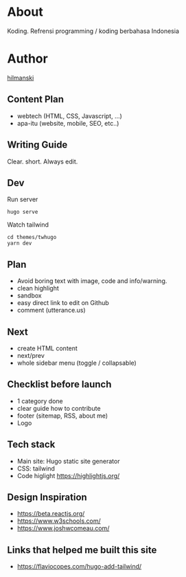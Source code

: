 # About

Koding. Refrensi programming / koding berbahasa Indonesia

# Author

[hilmanski](https://hilman.space)

## Content Plan

- webtech (HTML, CSS, Javascript, ...)
- apa-itu (website, mobile, SEO, etc..)

## Writing Guide

Clear. short. Always edit.

## Dev

Run server

```
hugo serve
```

Watch tailwind

```
cd themes/twhugo
yarn dev
```

## Plan

- Avoid boring text with image, code and info/warning.
- clean highlight
- sandbox
- easy direct link to edit on Github
- comment (utterance.us)

## Next

- create HTML content
- next/prev
- whole sidebar menu (toggle / collapsable)

## Checklist before launch

- 1 category done
- clear guide how to contribute
- footer (sitemap, RSS, about me)
- Logo

## Tech stack

- Main site: Hugo static site generator
- CSS: tailwind
- Code higlight https://highlightjs.org/

## Design Inspiration

- https://beta.reactjs.org/
- https://www.w3schools.com/
- https://www.joshwcomeau.com/

## Links that helped me built this site

- https://flaviocopes.com/hugo-add-tailwind/
